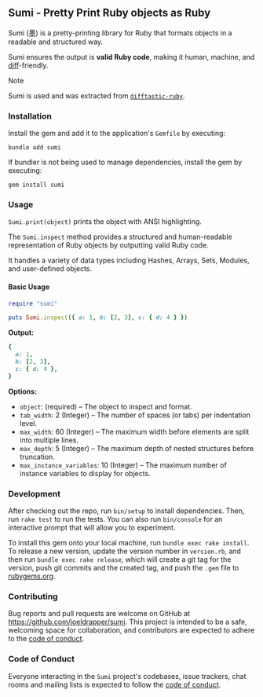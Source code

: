 ## Sumi - Pretty Print Ruby objects as Ruby

Sumi (墨) is a pretty-printing library for Ruby that formats objects in a readable and structured way.

Sumi ensures the output is **valid Ruby code**, making it human, machine, and [diff](https://github.com/joeldrapper/difftastic-ruby)-friendly.

> [!NOTE]
> Sumi is used and was extracted from [`difftastic-ruby`](https://github.com/joeldrapper/difftastic-ruby).

### Installation

Install the gem and add it to the application's `Gemfile` by executing:

```shell
bundle add sumi
```

If bundler is not being used to manage dependencies, install the gem by executing:

```shell
gem install sumi
```

### Usage

`Sumi.print(object)` prints the object with ANSI highlighting.

The `Sumi.inspect` method provides a structured and human-readable representation of Ruby objects by outputting valid Ruby code.

It handles a variety of data types including Hashes, Arrays, Sets, Modules, and user-defined objects.

#### Basic Usage

```ruby
require "sumi"

puts Sumi.inspect({ a: 1, b: [2, 3], c: { d: 4 } })
```

**Output:**

```ruby
{
  a: 1,
  b: [2, 3],
  c: { d: 4 },
}
```

**Options:**

- `object`: (required) – The object to inspect and format.
- `tab_width`: 2 (Integer) – The number of spaces (or tabs) per indentation level.
- `max_width`: 60 (Integer) – The maximum width before elements are split into multiple lines.
- `max_depth`: 5 (Integer) – The maximum depth of nested structures before truncation.
- `max_instance_variables`: 10 (Integer) – The maximum number of instance variables to display for objects.

### Development

After checking out the repo, run `bin/setup` to install dependencies. Then, run `rake test` to run the tests. You can also run `bin/console` for an interactive prompt that will allow you to experiment.

To install this gem onto your local machine, run `bundle exec rake install`. To release a new version, update the version number in `version.rb`, and then run `bundle exec rake release`, which will create a git tag for the version, push git commits and the created tag, and push the `.gem` file to [rubygems.org](https://rubygems.org).

### Contributing

Bug reports and pull requests are welcome on GitHub at https://github.com/joeldrapper/sumi. This project is intended to be a safe, welcoming space for collaboration, and contributors are expected to adhere to the [code of conduct](https://github.com/joeldrapper/sumi/blob/main/CODE_OF_CONDUCT.md).

### Code of Conduct

Everyone interacting in the `Sumi` project's codebases, issue trackers, chat rooms and mailing lists is expected to follow the [code of conduct](https://github.com/joeldrapper/sumi/blob/main/CODE_OF_CONDUCT.md).

